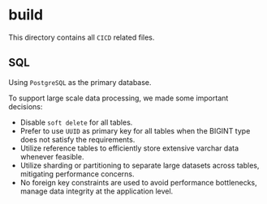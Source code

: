 # build
This directory contains all `CICD` related files.

## SQL
Using `PostgreSQL` as the primary database.

To support large scale data processing, we made some important decisions:
- Disable `soft delete` for all tables.
- Prefer to use `UUID` as primary key for all tables when the BIGINT type does not satisfy the requirements.
- Utilize reference tables to efficiently store extensive varchar data whenever feasible.
- Utilize sharding or partitioning to separate large datasets across tables, mitigating performance concerns.
- No foreign key constraints are used to avoid performance bottlenecks, manage data integrity at the application level.
